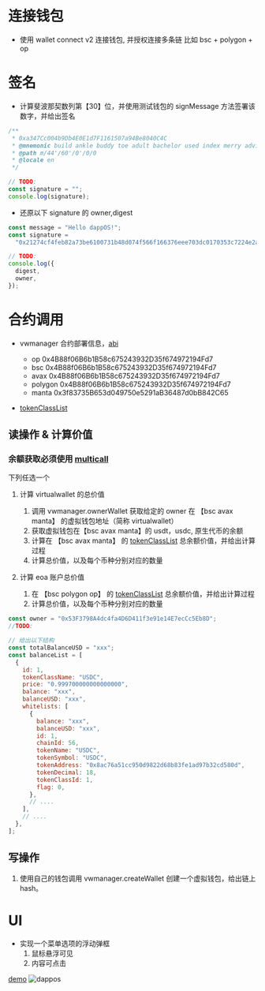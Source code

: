 # 连接钱包

- 使用 wallet connect v2 连接钱包, 并授权连接多条链 比如 bsc + polygon + op

# 签名

- 计算斐波那契数列第【30】位，并使用测试钱包的 signMessage 方法签署该数字，并给出签名

```js
/**
 * 0xa347Cc004b9Db4E0E1d7F1161507a94Be8040C4C
 * @mnemonic build ankle buddy toe adult bachelor used index merry advice foster fossil
 * @path m/44'/60'/0'/0/0
 * @locale en
 */

// TODO:
const signature = "";
console.log(signature);
```

- 还原以下 signature 的 owner,digest

```js
const message = "Hello dappOS!";
const signature =
  "0x21274cf4feb82a73be6100731b48d074f566f166376eee703dc0170353c7224e2a573af2d795deb28eef8d52aaf2621eac58312f07d9179178dd39bd11c61c271b";

// TODO:
console.log({
  digest,
  owner,
});
```

# 合约调用

- vwmanager 合约部署信息，[abi](./vwmanager.json)

  - op 0x4B88f06B6b1B58c675243932D35f674972194Fd7
  - bsc 0x4B88f06B6b1B58c675243932D35f674972194Fd7
  - avax 0x4B88f06B6b1B58c675243932D35f674972194Fd7
  - polygon 0x4B88f06B6b1B58c675243932D35f674972194Fd7
  - manta 0x3f83735B653d049750e5291aB36487d0bB842C65

- [tokenClassList](./token-class.json)

## 读操作 & 计算价值

### 余额获取必须使用 [multicall](https://github.com/cavanmflynn/ethers-multicall)
下列任选一个

1. 计算 virtualwallet 的总价值

   1. 调用 vwmanager.ownerWallet 获取给定的 owner 在 【bsc avax manta】 的虚拟钱包地址（简称 virtualwallet）
   2. 获取虚拟钱包在【bsc avax manta】的 usdt，usdc, 原生代币的余额
   3. 计算在 【bsc avax manta】 的 [tokenClassList](./token-class.json) 总余额价值，并给出计算过程
   4. 计算总价值，以及每个币种分别对应的数量

2. 计算 eoa 账户总价值
   1. 在 【bsc polygon op】 的 [tokenClassList](./token-class.json) 总余额价值，并给出计算过程
   2. 计算总价值，以及每个币种分别对应的数量

```js
const owner = "0x53F3798A4dc4fa4D6D411f3e91e14E7ecCc5Eb8D";
//TODO:

// 给出以下结构
const totalBalanceUSD = "xxx";
const balanceList = [
  {
    id: 1,
    tokenClassName: "USDC",
    price: "0.999700000000000000",
    balance: "xxx",
    balanceUSD: "xxx",
    whitelists: [
      {
        balance: "xxx",
        balanceUSD: "xxx",
        id: 1,
        chainId: 56,
        tokenName: "USDC",
        tokenSymbol: "USDC",
        tokenAddress: "0x8ac76a51cc950d9822d68b83fe1ad97b32cd580d",
        tokenDecimal: 18,
        tokenClassId: 1,
        flag: 0,
      },
      // ....
    ],
    // ....
  },
];
```

## 写操作

1. 使用自己的钱包调用 vwmanager.createWallet 创建一个虚拟钱包，给出链上 hash。

<!-- # SDK 方面

1. 根据 sdk 导出方法生成一个 code，拼出一个 vwExecuteParam (code, service0, data0)
2. 签署该交易，给出签名
3. 并且调用 manager.execute -->

# UI

- 实现一个菜单选项的浮动弹框
  1. 鼠标悬浮可见
  2. 内容可点击

[demo](https://www.dappos.com/)
![dappos](./imgs/dappos.png)
